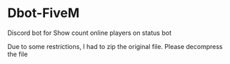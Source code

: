 # Dbot-FiveM
Discord bot for Show count online players on status bot

Due to some restrictions, I had to zip the original file. Please decompress the file
